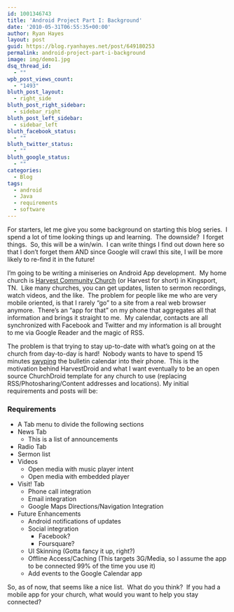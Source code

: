```yaml
---
id: 1001346743
title: 'Android Project Part I: Background'
date: '2010-05-31T06:55:35+00:00'
author: Ryan Hayes
layout: post
guid: https://blog.ryanhayes.net/post/649180253
permalink: android-project-part-i-background
image: img/demo1.jpg
dsq_thread_id:
  - ""
wpb_post_views_count:
  - "1493"
bluth_post_layout:
  - right_side
bluth_post_right_sidebar:
  - sidebar_right
bluth_post_left_sidebar:
  - sidebar_left
bluth_facebook_status:
  - ""
bluth_twitter_status:
  - ""
bluth_google_status:
  - ""
categories:
  - Blog
tags:
  - android
  - Java
  - requirements
  - software
---
```

For starters, let me give you some background on starting this blog series.  I spend a lot of time looking things up and learning.  The downside?  I forget things.  So, this will be a win/win.  I can write things I find out down here so that I don’t forget them AND since Google will crawl this site, I will be more likely to re-find it in the future!

I’m going to be writing a miniseries on Android App development.  My home church is [Harvest Community Church](https://www.harvesttn.com/) (or Harvest for short) in Kingsport, TN.  Like many churches, you can get updates, listen to sermon recordings, watch videos, and the like.  The problem for people like me who are very mobile oriented, is that I rarely “go” to a site from a real web browser anymore.  There’s an “app for that” on my phone that aggregates all that information and brings it straight to me.  My calendar, contacts are all synchronized with Facebook and Twitter and my information is all brought to me via Google Reader and the magic of RSS.

The problem is that trying to stay up-to-date with what’s going on at the church from day-to-day is hard!  Nobody wants to have to spend 15 minutes [swyping](https://www.swypeinc.com/) the bulletin calendar into their phone.  This is the motivation behind HarvestDroid and what I want eventually to be an open source ChurchDroid template for any church to use (replacing RSS/Photosharing/Content addresses and locations). My initial requirements and posts will be:

### Requirements

  * A Tab menu to divide the following sections
  * News Tab 
      * This is a list of announcements
  * Radio Tab
  * Sermon list
  * Videos 
      * Open media with music player intent
      * Open media with embedded player
  * Visit! Tab 
      * Phone call integration
      * Email integration
      * Google Maps Directions/Navigation Integration
  * Future Enhancements 
      * Android notifications of updates
      * Social integration 
          * Facebook?
          * Foursquare?
      * UI Skinning (Gotta fancy it up, right?)
      * Offline Access/Caching (This targets 3G/Media, so I assume the app to be connected 99% of the time you use it)
      * Add events to the Google Calendar app

So, as of now, that seems like a nice list.  What do you think?  If you had a mobile app for your church, what would you want to help you stay connected?

